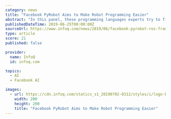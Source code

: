 ```yaml
---
category: news
title: "Facebook PyRobot Aims to Make Robot Programming Easier"
abstract: "In this panel, these programming languages experts try to find the places where we could probably past each other to try to find common ground. Irina Guberman demonstrates how unique features of the BEAM in combination with Erlang OTP can take a company's ..."
publishedDateTime: 2019-06-25T00:00:00Z
sourceUrl: https://www.infoq.com/news/2019/06/facebook-pyrobot-ros-framework
type: article
score: 21
published: false

provider:
  name: InfoQ
  id: infoq.com

topics:
  - AI
  - Facebook AI

images:
  - url: https://cdn.infoq.com/statics_s1_20190702-0312/styles/i/logo-big.jpg
    width: 200
    height: 200
    title: "Facebook PyRobot Aims to Make Robot Programming Easier"
---
```

